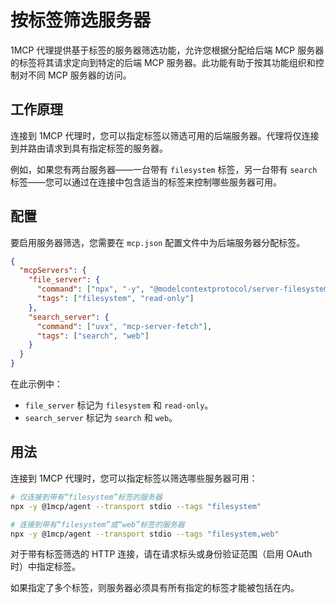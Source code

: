 # 按标签筛选服务器

1MCP 代理提供基于标签的服务器筛选功能，允许您根据分配给后端 MCP 服务器的标签将其请求定向到特定的后端 MCP 服务器。此功能有助于按其功能组织和控制对不同 MCP 服务器的访问。

## 工作原理

连接到 1MCP 代理时，您可以指定标签以筛选可用的后端服务器。代理将仅连接到并路由请求到具有指定标签的服务器。

例如，如果您有两台服务器——一台带有 `filesystem` 标签，另一台带有 `search` 标签——您可以通过在连接中包含适当的标签来控制哪些服务器可用。

## 配置

要启用服务器筛选，您需要在 `mcp.json` 配置文件中为后端服务器分配标签。

```json
{
  "mcpServers": {
    "file_server": {
      "command": ["npx", "-y", "@modelcontextprotocol/server-filesystem", "/tmp"],
      "tags": ["filesystem", "read-only"]
    },
    "search_server": {
      "command": ["uvx", "mcp-server-fetch"],
      "tags": ["search", "web"]
    }
  }
}
```

在此示例中：

- `file_server` 标记为 `filesystem` 和 `read-only`。
- `search_server` 标记为 `search` 和 `web`。

## 用法

连接到 1MCP 代理时，您可以指定标签以筛选哪些服务器可用：

```bash
# 仅连接到带有“filesystem”标签的服务器
npx -y @1mcp/agent --transport stdio --tags "filesystem"

# 连接到带有“filesystem”或“web”标签的服务器
npx -y @1mcp/agent --transport stdio --tags "filesystem,web"
```

对于带有标签筛选的 HTTP 连接，请在请求标头或身份验证范围（启用 OAuth 时）中指定标签。

如果指定了多个标签，则服务器必须具有所有指定的标签才能被包括在内。
